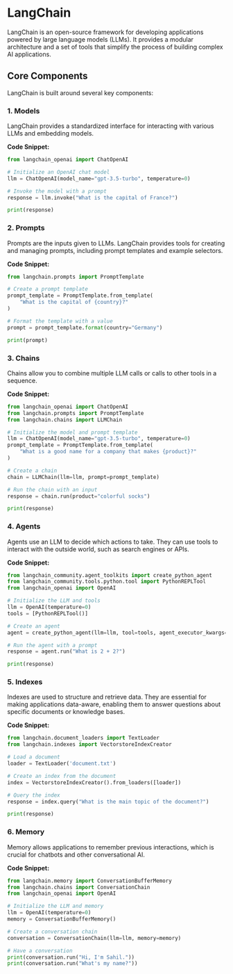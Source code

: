 
# LangChain

LangChain is an open-source framework for developing applications powered by large language models (LLMs). It provides a modular architecture and a set of tools that simplify the process of building complex AI applications.

## Core Components

LangChain is built around several key components:

### 1. Models

LangChain provides a standardized interface for interacting with various LLMs and embedding models.

**Code Snippet:**

```python
from langchain_openai import ChatOpenAI

# Initialize an OpenAI chat model
llm = ChatOpenAI(model_name="gpt-3.5-turbo", temperature=0)

# Invoke the model with a prompt
response = llm.invoke("What is the capital of France?")

print(response)
```

### 2. Prompts

Prompts are the inputs given to LLMs. LangChain provides tools for creating and managing prompts, including prompt templates and example selectors.

**Code Snippet:**

```python
from langchain.prompts import PromptTemplate

# Create a prompt template
prompt_template = PromptTemplate.from_template(
    "What is the capital of {country}?"
)

# Format the template with a value
prompt = prompt_template.format(country="Germany")

print(prompt)
```

### 3. Chains

Chains allow you to combine multiple LLM calls or calls to other tools in a sequence.

**Code Snippet:**

```python
from langchain_openai import ChatOpenAI
from langchain.prompts import PromptTemplate
from langchain.chains import LLMChain

# Initialize the model and prompt template
llm = ChatOpenAI(model_name="gpt-3.5-turbo", temperature=0)
prompt_template = PromptTemplate.from_template(
    "What is a good name for a company that makes {product}?"
)

# Create a chain
chain = LLMChain(llm=llm, prompt=prompt_template)

# Run the chain with an input
response = chain.run(product="colorful socks")

print(response)
```

### 4. Agents

Agents use an LLM to decide which actions to take. They can use tools to interact with the outside world, such as search engines or APIs.

**Code Snippet:**

```python
from langchain_community.agent_toolkits import create_python_agent
from langchain_community.tools.python.tool import PythonREPLTool
from langchain_openai import OpenAI

# Initialize the LLM and tools
llm = OpenAI(temperature=0)
tools = [PythonREPLTool()]

# Create an agent
agent = create_python_agent(llm=llm, tool=tools, agent_executor_kwargs={"handle_parsing_errors": True})

# Run the agent with a prompt
response = agent.run("What is 2 + 2?")

print(response)
```

### 5. Indexes

Indexes are used to structure and retrieve data. They are essential for making applications data-aware, enabling them to answer questions about specific documents or knowledge bases.

**Code Snippet:**

```python
from langchain.document_loaders import TextLoader
from langchain.indexes import VectorstoreIndexCreator

# Load a document
loader = TextLoader('document.txt')

# Create an index from the document
index = VectorstoreIndexCreator().from_loaders([loader])

# Query the index
response = index.query("What is the main topic of the document?")

print(response)
```

### 6. Memory

Memory allows applications to remember previous interactions, which is crucial for chatbots and other conversational AI.

**Code Snippet:**

```python
from langchain.memory import ConversationBufferMemory
from langchain.chains import ConversationChain
from langchain_openai import OpenAI

# Initialize the LLM and memory
llm = OpenAI(temperature=0)
memory = ConversationBufferMemory()

# Create a conversation chain
conversation = ConversationChain(llm=llm, memory=memory)

# Have a conversation
print(conversation.run("Hi, I'm Sahil."))
print(conversation.run("What's my name?"))
```

